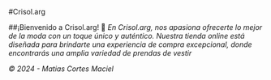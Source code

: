 #Crisol.arg

##¡Bienvenido a Crisol.arg! 🌟
*En Crisol.arg, nos apasiona ofrecerte lo mejor de la moda con un toque único y auténtico. Nuestra tienda online está diseñada para brindarte una experiencia de compra excepcional, donde encontrarás una amplia variedad de prendas de vestir*

*© 2024 - Matias Cortes Maciel*
